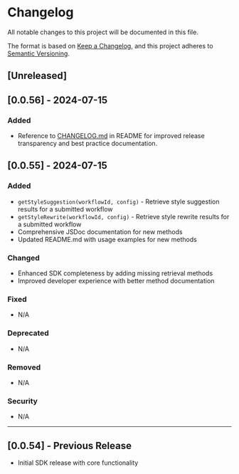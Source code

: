 # Changelog

All notable changes to this project will be documented in this file.

The format is based on [Keep a Changelog](https://keepachangelog.com/en/1.0.0/),
and this project adheres to [Semantic Versioning](https://semver.org/spec/v2.0.0.html).

## [Unreleased]

## [0.0.56] - 2024-07-15

### Added
- Reference to [CHANGELOG.md](./CHANGELOG.md) in README for improved release transparency and best practice documentation.

## [0.0.55] - 2024-07-15

### Added
- `getStyleSuggestion(workflowId, config)` - Retrieve style suggestion results for a submitted workflow
- `getStyleRewrite(workflowId, config)` - Retrieve style rewrite results for a submitted workflow
- Comprehensive JSDoc documentation for new methods
- Updated README.md with usage examples for new methods

### Changed
- Enhanced SDK completeness by adding missing retrieval methods
- Improved developer experience with better method documentation

### Fixed
- N/A

### Deprecated
- N/A

### Removed
- N/A

### Security
- N/A

---

## [0.0.54] - Previous Release
- Initial SDK release with core functionality 